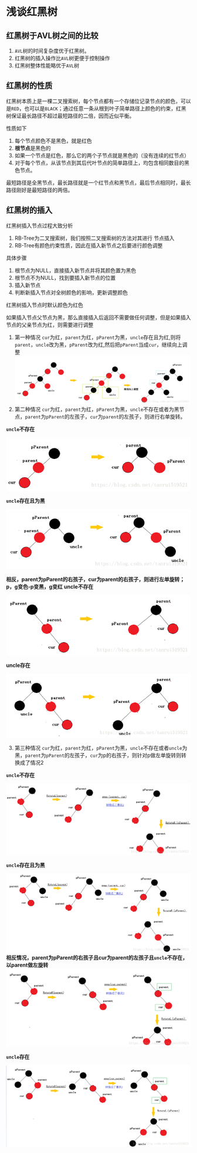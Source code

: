 # 浅谈红黑树

## 红黑树于AVL树之间的比较

1. `AVL`树的时间复杂度优于红黑树。
2. 红黑树的插入操作比`AVL`树更便于控制操作
3. 红黑树整体性能略优于`AVL`树

## 红黑树的性质

红黑树本质上是一棵二叉搜索树，每个节点都有一个存储位记录节点的颜色，可以是`RED`，也可以是`BLACK`；通过任意一条从根到叶子简单路径上颜色的约束，红黑树保证最长路径不超过最短路径的二倍，因而近似平衡。

性质如下

1. 每个节点颜色不是黑色，就是红色
2. **根节点**是黑色的
3. 如果一个节点是红色，那么它的两个子节点就是黑色的（没有连续的红节点）
4. 对于每个节点，从该节点到其后代叶节点的简单路径上，均包含相同数目的黑色节点。

最短路径是全黑节点，最长路径就是一个红节点和黑节点，最后节点相同时，最长路径刚好是最短路径的两倍。

## 红黑树的插入

红黑树插入节点过程大致分析

1. RB-Tree为二叉搜索树，我们按照二叉搜索树的方法对其进行
节点插入
2. RB-Tree有颜色约束性质，因此在插入新节点之后要进行颜色调整

具体步骤

1. 根节点为NULL，直接插入新节点并将其颜色置为黑色
2. 根节点不为NULL，找到要插入新节点的位置
3. 插入新节点
4. 判断新插入节点对全树颜色的影响，更新调整颜色

红黑树插入节点时默认颜色为红色

如果插入节点父节点为黑，那么直接插入后返回不需要做任何调整，但是如果插入节点的父亲节点为红，则需要进行调整

1. 第一种情况
`cur`为红，`parent`为红，`pParent`为黑，`uncle`存在且为红,则将`parent`，`uncle`改为黑，`pParent`改为红,然后把`pParent`当成`cur`，继续向上调整
![图片介绍](图像资源/第一种情况.png)
2. 第二种情况
`cur`为红，`parent`为红，`pParent`为黑，`uncle`不存在或者为黑节点，`parent`为`pParent`的左孩子，`cur`为`parent`的左孩子，则进行右单旋转。

**`uncle`不存在**

![图片解释](图像资源/第二种情况_uncle不存在.png)

**`uncle`存在且为黑**

![图片解释](图像资源/第二种情况_uncle存在.png)

**相反，parent为pParent的右孩子，cur为parent的右孩子，则进行左单旋转；p，g变色-p变黑，g变红**
**uncle不存在**

![图片解释](图像资源/第二钟相反情况_uncle不存在.png)

**uncle存在**

![图片解释](图像资源/第二种相反情况_uncle存在.png)

3. 第三种情况
`cur`为红，`parent`为红，`pParent`为黑，`uncle`不存在或者`uncle`为黑，`parent`为`pParent`的左孩子，`cur`为p的右孩子，则针对p做左单旋转则转换成了情况2

**`uncle`不存在**

![图片解释](图像资源/第三种情况_uncle不存在.png)

**`uncle`存在且为黑**

![图片解释](图像资源/第三种情况_uncle存在.png)
**相反情况，parent为pParent的右孩子且cur为parent的左孩子且`uncle`不存在，以parent做左旋转**
![图片解释](图像资源/第三种相反情况_uncle不存在.png)

**`uncle`存在**

![图片解释](图像资源/第三种相反情况_uncle存在.png)

